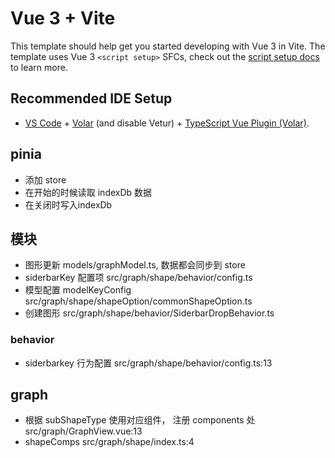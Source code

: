 # Vue 3 + Vite

This template should help get you started developing with Vue 3 in Vite. The template uses Vue 3 `<script setup>` SFCs, check out the [script setup docs](https://v3.vuejs.org/api/sfc-script-setup.html#sfc-script-setup) to learn more.

## Recommended IDE Setup

- [VS Code](https://code.visualstudio.com/) + [Volar](https://marketplace.visualstudio.com/items?itemName=Vue.volar) (and disable Vetur) + [TypeScript Vue Plugin (Volar)](https://marketplace.visualstudio.com/items?itemName=Vue.vscode-typescript-vue-plugin).


## pinia
* 添加 store
* 在开始的时候读取 indexDb 数据
* 在关闭时写入indexDb

## 模块

* 图形更新  models/graphModel.ts, 数据都会同步到 store
* siderbarKey 配置项 src/graph/shape/behavior/config.ts
* 模型配置 modelKeyConfig src/graph/shape/shapeOption/commonShapeOption.ts
* 创建图形 src/graph/shape/behavior/SiderbarDropBehavior.ts

### behavior
* siderbarkey 行为配置 src/graph/shape/behavior/config.ts:13

## graph
* 根据 subShapeType 使用对应组件， 注册 components 处 src/graph/GraphView.vue:13
* shapeComps src/graph/shape/index.ts:4